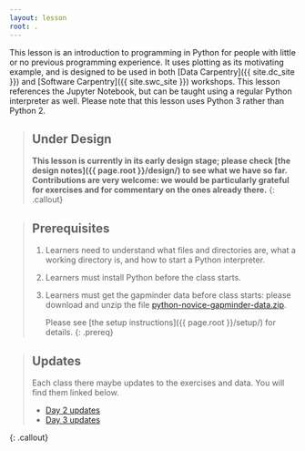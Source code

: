 ```yaml
---
layout: lesson
root: .
---
```


This lesson is an introduction to programming in Python
for people with little or no previous programming experience.
It uses plotting as its motivating example,
and is designed to be used in both [Data Carpentry]({{ site.dc_site }})
and [Software Carpentry]({{ site.swc_site }}) workshops.
This lesson references the Jupyter Notebook,
but can be taught using a regular Python interpreter as well.
Please note that this lesson uses Python 3 rather than Python 2.

> ## Under Design
>
> **This lesson is currently in its early design stage;
> please check [the design notes]({{ page.root }}/design/)
> to see what we have so far.
> Contributions are very welcome:
> we would be particularly grateful for exercises
> and for commentary on the ones already there.**
{: .callout}

> ## Prerequisites
>
> 1.  Learners need to understand what files and directories are,
>     what a working directory is,
>     and how to start a Python interpreter.
>
> 2. Learners must install Python before the class starts.
>
> 3. Learners must get the gapminder data before class starts:
>    please download and unzip the file 
>    [python-novice-gapminder-data.zip](https://github.com/sstevens2/python-novice-gapminder-files/archive/master.zip).
>
>    Please see [the setup instructions]({{ page.root }}/setup/)
>    for details.
{: .prereq}


> ## Updates
>
> Each class there maybe updates to the exercises and data.
> You will find them linked below.
>
>  - [Day 2 updates](https://github.com/sstevens2/python-novice-gapminder-files/raw/master/675_day2_updates.zip)
> - [Day 3 updates](https://github.com/sstevens2/python-novice-gapminder-files/raw/master/675_day3_updates.zip)
>
{: .callout}
